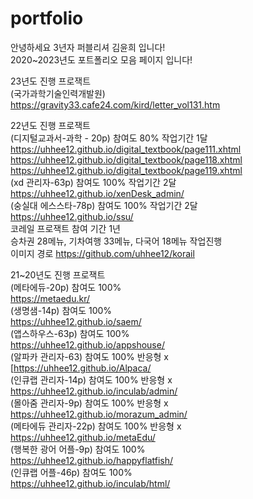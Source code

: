 # portfolio

안녕하세요 3년자 퍼블리셔 김윤희 입니다!   
2020~2023년도 포트폴리오 모음 페이지 입니다!   

23년도 진행 프로잭트  
(국가과학기술인력개발원)  
https://gravity33.cafe24.com/kird/letter_vol131.htm  
   
   
22년도 진행 프로잭트   
  (디지털교과서-과학 - 20p) 참여도 80% 작업기간 1달   
  https://uhhee12.github.io/digital_textbook/page111.xhtml   
  https://uhhee12.github.io/digital_textbook/page118.xhtml   
  https://uhhee12.github.io/digital_textbook/page119.xhtml   
  (xd 관리자-63p) 참여도 100% 작업기간 2달    
  https://uhhee12.github.io/xenDesk_admin/   
  (숭실대 에스스타-78p) 참여도 100% 작업기간 2달   
  https://uhhee12.github.io/ssu/   
  코레일 프로잭트 참여 기간 1년   
  승차권 28메뉴, 기차여행 33메뉴, 다국어 18메뉴 작업진행   
  이미지 경로 https://github.com/uhhee12/korail
  
     
     
21~20년도 진행 프로잭트    
  (메타에듀-20p) 참여도 100%   
  https://metaedu.kr/   
  (생명샘-14p) 참여도 100%   
  https://uhhee12.github.io/saem/   
  (앱스하우스-63p) 참여도 100%   
  https://uhhee12.github.io/appshouse/    
  (알파카 관리자-63) 참여도 100% 반응형 x   
  [https://uhhee12.github.io/Alpaca/   
  (인큐랩 관리자-14p) 참여도 100% 반응형 x   
  https://uhhee12.github.io/inculab/admin/    
  (몰아줌 관리자-9p) 참여도 100% 반응형 x   
  https://uhhee12.github.io/morazum_admin/   
  (메타에듀 관리자-22p) 참여도 100% 반응형 x   
  https://uhhee12.github.io/metaEdu/   
  (행복한 광어 어플-9p) 참여도 100%   
  https://uhhee12.github.io/happyflatfish/   
  (인큐랩 어플-46p) 참여도 100%   
  https://uhhee12.github.io/inculab/html/   
